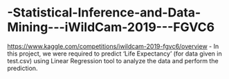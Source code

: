 # -Statistical-Inference-and-Data-Mining---iWildCam-2019---FGVC6
https://www.kaggle.com/competitions/iwildcam-2019-fgvc6/overview - In this project, we were required to predict ‘Life Expectancy’ (for data given in test.csv) using Linear Regression tool to analyze the data and perform the prediction.
